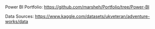 Power BI Portfolio: https://github.com/marsheh/Portfolio/tree/Power-BI

Data Sources:
https://www.kaggle.com/datasets/ukveteran/adventure-works/data
